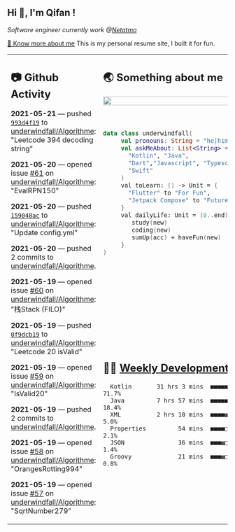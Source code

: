 <h2> Hi 👋, I'm Qifan ! </h2>
<p><em>Software engineer currently work @<a href="https://www.netatmo.com">Netatmo</a>
</em></p><p><a href="https://qifanyang.com/resume" target="_blank"> 🔭 Know more about me</a> This is my personal resume site, I built it for fun.</p>
<table><tr><td valign="top" rowspan="2">

 ## 📷 Github Activity
 <!-- githubActivity starts -->
  **2021-05-21** — pushed [`993d4f19`](https://api.github.com/repos/underwindfall/Algorithme/commits/993d4f193170eab4c058ee43e4486cf1f4ddc133) to [underwindfall/Algorithme](https://api.github.com/repos/underwindfall/Algorithme): "Leetcode 394 decoding string"

  **2021-05-20** — opened issue [#61](https://api.github.com/repos/underwindfall/Algorithme/issues/61) on [underwindfall/Algorithme](https://api.github.com/repos/underwindfall/Algorithme): "EvalRPN150"

  **2021-05-20** — pushed [`159048ac`](https://api.github.com/repos/underwindfall/Algorithme/commits/159048ac20658879aff74adc643b9779c82efb1b) to [underwindfall/Algorithme](https://api.github.com/repos/underwindfall/Algorithme): "Update config.yml"

  **2021-05-20** — pushed 2 commits to [underwindfall/Algorithme](https://api.github.com/repos/underwindfall/Algorithme).

  **2021-05-19** — opened issue [#60](https://api.github.com/repos/underwindfall/Algorithme/issues/60) on [underwindfall/Algorithme](https://api.github.com/repos/underwindfall/Algorithme): "栈Stack (FILO)"

  **2021-05-19** — pushed [`0f9dcb19`](https://api.github.com/repos/underwindfall/Algorithme/commits/0f9dcb197809a5fe3b2eadc612ffa17ab1920348) to [underwindfall/Algorithme](https://api.github.com/repos/underwindfall/Algorithme): "Leetcode 20 isValid"

  **2021-05-19** — opened issue [#59](https://api.github.com/repos/underwindfall/Algorithme/issues/59) on [underwindfall/Algorithme](https://api.github.com/repos/underwindfall/Algorithme): "IsValid20"

  **2021-05-19** — pushed 2 commits to [underwindfall/Algorithme](https://api.github.com/repos/underwindfall/Algorithme).

  **2021-05-19** — opened issue [#58](https://api.github.com/repos/underwindfall/Algorithme/issues/58) on [underwindfall/Algorithme](https://api.github.com/repos/underwindfall/Algorithme): "OrangesRotting994"

  **2021-05-19** — opened issue [#57](https://api.github.com/repos/underwindfall/Algorithme/issues/57) on [underwindfall/Algorithme](https://api.github.com/repos/underwindfall/Algorithme): "SqrtNumber279"
 <!-- githubActivity ends -->
 </td><td valign="top">

 ## 🌏 Something about me
 <!-- profile starts -->
 <a href="https://github.com/underwindfall" width="100%">
  <img src="https://github-readme-stats.vercel.app/api?username=underwindfall&show_icons=true&icon_color=805AD5&text_color=718096&bg_color=ffffff00&hide_title=true&include_all_commits=true&count_private=true&hide_border=true" width="100%"/>
 </a>
 <br/>
 <br/>
 <br/>
 
 ```kotlin
 data class underwindfall(
      val pronouns: String = "he|him",
      val askMeAbout: List<String> = listOf(
        "Kotlin", "Java", 
        "Dart","Javascript", "Typescript",
        "Swift"
      )
      val toLearn: () -> Unit = {
        "Flutter" to "For Fun",
        "Jetpack Compose" to "Future"
      }
      val dailyLife: Unit = (0..end).reduce { acc, new ->	
         study(new)	
         coding(new)	
         sumUp(acc) + haveFun(new)	
      }
 )
 ```
 <!-- profile ends -->
 </td></tr><tr><td valign="top">

 ## 🏊‍♂️ <a href="https://gist.github.com/underwindfall/377ee88ba1fabd1e93516e48ca9c61eb" target="_blank">Weekly Development Breakdown</a>
  <!-- codeTime starts -->
  ```text
    Kotlin       31 hrs 3 mins  ■■■■■■■■■■■■■■■■■■■■▦□□□  71.7%
    Java         7 hrs 57 mins  ■■■■■■■■□□□□□□□□□□□□□□□□  18.4%
    XML          2 hrs 10 mins  ■■■■▦□□□□□□□□□□□□□□□□□□□   5.0%
    Properties         54 mins  ■■■■□□□□□□□□□□□□□□□□□□□□   2.1%
    JSON               36 mins  ■■■▦□□□□□□□□□□□□□□□□□□□□   1.4%
    Groovy             21 mins  ■■■▦□□□□□□□□□□□□□□□□□□□□   0.8%
  ```
  <!-- codeTime starts -->
  </td></tr></table>